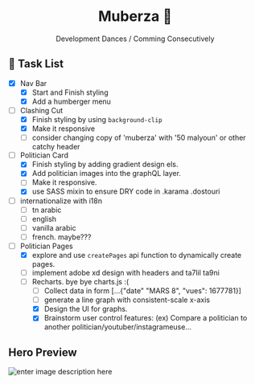 
<p align="center">
  <!--<a href="https://www.gatsbyjs.com">
    <img alt="Gatsby" src="https://www.gatsbyjs.com/Gatsby-Monogram.svg" width="60" />
  </a>-->
</p>
<h1 align="center">
   Muberza 💢
</h1>
<p align= "center">Development Dances / Comming Consecutively</p>

## 🔨 Task List 
- [x] Nav Bar
  - [x] Start and Finish styling 
  - [x] Add a humberger menu
- [ ] Clashing Cut 
  - [x] Finish styling by using `background-clip`
  - [x] Make it responsive
  - [ ] consider changing copy of 'muberza' with '50 malyoun' or other catchy header
- [ ] Politician Card
  - [x] Finish styling by adding gradient design els.
  - [x] Add politician images into the graphQL layer.
  - [ ] Make it responsive.
  - [x] use SASS mixin to ensure DRY code in .karama .dostouri  
- [ ] internationalize with i18n
  - [ ] tn arabic
  - [ ] english
  - [ ] vanilla arabic
  - [ ] french. maybe??? 
- [ ] Politician Pages
  - [x] explore and use `createPages` api function to dynamically create pages.
  - [ ] implement adobe xd design with headers and ta7lil ta9ni
  - [ ] Recharts. bye bye charts.js :(
    - [ ] Collect data in form [...{"date" "MARS 8", "vues": 1677781}]
    - [ ] generate a line graph with consistent-scale x-axis
    - [x] Design the UI for graphs.
    - [x] Brainstorm user control features: (ex) Compare a politician to another politician/youtuber/instagrameuse...  

## Hero Preview 
![enter image description here](https://i.imgur.com/RN8k8Vp.png)
